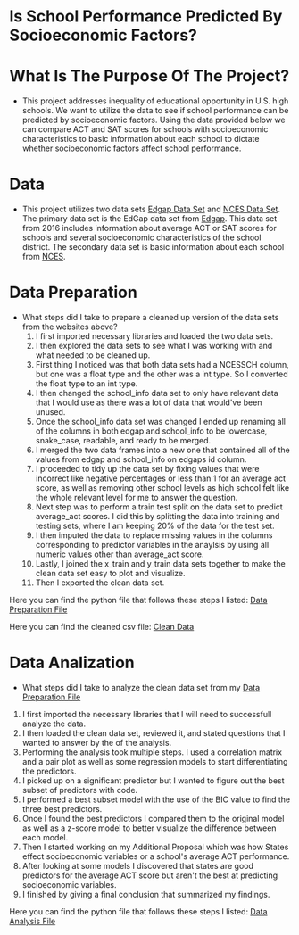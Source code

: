 # Is School Performance Predicted By Socioeconomic Factors?

# What Is The Purpose Of The Project?
- This project addresses inequality of educational opportunity in U.S. high schools. We want to utilize the data to see if school performance can be predicted by socioeconomic factors. Using the data provided below we can compare ACT and SAT scores for schools with socioeconomic characteristics to basic information about each school to dictate whether socioeconomic factors affect school performance.  

# Data
- This project utilizes two data sets [Edgap Data Set](https://github.com/varelandrew/Education/blob/main/EdGap_data.xlsx) and [NCES Data Set](https://www.dropbox.com/s/lkl5nvcdmwyoban/ccd_sch_029_1617_w_1a_11212017.csv?dl=0). The primary data set is the EdGap data set from [Edgap](https://www.edgap.org/#5/37.875/-96.987). This data set from 2016 includes information about average ACT or SAT scores for schools and several socioeconomic characteristics of the school district. The secondary data set is basic information about each school from [NCES](https://nces.ed.gov/ccd/pubschuniv.asp).

# Data Preparation
- What steps did I take to prepare a cleaned up version of the data sets from the websites above?
  1. I first imported necessary libraries and loaded the two data sets.
  2. I then explored the data sets to see what I was working with and what needed to be cleaned up.
  3. First thing I noticed was that both data sets had a NCESSCH column, but one was a float type and the other was a int type. So I converted the float type to an int type.
  4. I then changed the school_info data set to only have relevant data that I would use as there was a lot of data that would've been unused.
  5. Once the school_info data set was changed I ended up renaming all of the columns in both edgap and school_info to be lowercase, snake_case, readable, and ready to be merged.
  6. I merged the two data frames into a new one that contained all of the values from edgap and school_info on edgaps id column.
  7. I proceeded to tidy up the data set by fixing values that were incorrect like negative percentages or less than 1 for an average act score, as well as removing other school levels as high school felt like the whole relevant level for me to answer the question.
  8. Next step was to perform a train test split on the data set to predict average_act scores. I did this by splitting the data into training and testing sets, where I am keeping 20% of the data for the test set.
  9. I then imputed the data to replace missing values in the columns corresponding to predictor variables in the anaylsis by using all numeric values other than average_act score.
  10. Lastly, I joined the x_train and y_train data sets together to make the clean data set easy to plot and visualize.
  11. Then I exported the clean data set.
  
 Here you can find the python file that follows these steps I listed: [Data Preparation File](https://github.com/varelandrew/Education/blob/main/Andrew_Varela_DATA_3320_Education_Inequality_Data_Preparation_Template.ipynb)
 
 Here you can find the cleaned csv file: [Clean Data](https://github.com/varelandrew/Education/blob/main/clean_education.csv)
 
 # Data Analization
 - What steps did I take to analyze the clean data set from my [Data Preparation File](https://github.com/varelandrew/Education/blob/main/Andrew_Varela_DATA_3320_Education_Inequality_Data_Preparation_Template.ipynb)
  1. I first imported the necessary libraries that I will need to successfull analyze the data.
  2. I then loaded the clean data set, reviewed it, and stated questions that I wanted to answer by the of the analysis.
  3. Performing the analysis took multiple steps. I used a correlation matrix and a pair plot as well as some regression models to start differentiating the predictors.
  4. I picked up on a significant predictor but I wanted to figure out the best subset of predictors with code.
  5. I performed a best subset model with the use of the BIC value to find the three best predictors.
  6. Once I found the best predictors I compared them to the original model as well as a z-score model to better visualize the difference between each model.
  7. Then I started working on my Additional Proposal which was how States effect socioeconomic variables or a school's average ACT performance.
  8. After looking at some models I discovered that states are good predictors for the average ACT score but aren't the best at predicting socioeconomic variables.
  9. I finished by giving a final conclusion that summarized my findings.
  
  Here you can find the python file that follows these steps I listed: [Data Analysis File](https://github.com/varelandrew/Education/blob/main/Andrew_Varela_DATA_3320_Education_Analysis.ipynb)
